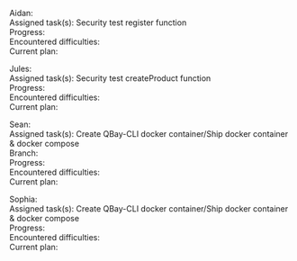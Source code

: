 Aidan:  
  Assigned task(s):  Security test register function  
  Progress:  
  Encountered difficulties:  
  Current plan:  
  
Jules:  
  Assigned task(s):  Security test createProduct function  
  Progress:  
  Encountered difficulties:  
  Current plan:    

Sean:  
  Assigned task(s):  Create QBay-CLI docker container/Ship docker container & docker compose  
  Branch:  
  Progress:  
  Encountered difficulties:  
  Current plan:  
  
  
Sophia:  
  Assigned task(s):  Create QBay-CLI docker container/Ship docker container & docker compose  
  Progress:  
  Encountered difficulties:  
  Current plan:  
